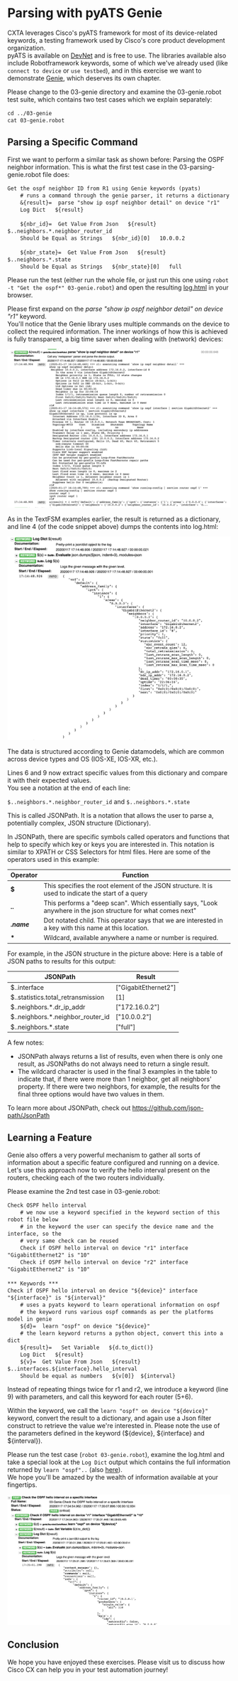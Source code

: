 # Parsing with pyATS Genie

CXTA leverages Cisco's pyATS framework for most of its device-related keywords, a testing framework used by Cisco's core product development organization.   
pyATS is available on [DevNet](https://developer.cisco.com/pyats/) and is free to use. The libraries available also include Robotframework keywords, some of which we've already used (like `connect to device` or `use testbed`), and in this exercise we want to demonstrate [Genie](https://developer.cisco.com/docs/pyats), which deserves its own chapter.

Please change to the 03-genie directory and examine the 03-genie.robot test suite, which contains two test cases which we explain separately:

```
cd ../03-genie
cat 03-genie.robot
```

## Parsing a Specific Command

First we want to perform a similar task as shown before: Parsing the OSPF neighbor information. This is what the first test case in the 03-parsing-genie.robot file does:

```
Get the ospf neighbor ID from R1 using Genie keywords (pyats)
    # runs a command through the genie parser, it returns a dictionary
    &{result}=  parse "show ip ospf neighbor detail" on device "r1"
    Log Dict   ${result}

    ${nbr_id}=  Get Value From Json   ${result}   $..neighbors.*.neighbor_router_id
    Should be Equal as Strings   ${nbr_id}[0]   10.0.0.2

    ${nbr_state}=  Get Value From Json   ${result}   $..neighbors.*.state
    Should be Equal as Strings   ${nbr_state}[0]   full
```

Please run the test (either run the whole file, or just run this one using `robot -t "Get the ospf*" 03-genie.robot`) and open the resulting <a href="../logs/log-03-genie.html" target="_blank">log.html</a> in your browser.

Please first expand on the _parse "show ip ospf neighbor detail" on device "r1"_ keyword.  
You'll notice that the Genie library uses multiple commands on the device to collect the required information. The inner workings of how this is achieved is fully transparent, a big time saver when dealing with (network) devices:

![](03-genie1.png)

As in the TextFSM examples earlier, the result is returned as a dictionary, and line 4 (of the code snippet above) dumps the contents into log.html:

![](03-dict1.png)

The data is structured according to Genie datamodels, which are common across device types and OS (IOS-XE, IOS-XR, etc.).

Lines 6 and 9 now extract specific values from this dictionary and compare it with their expected values.  
You see a notation at the end of each line:

`$..neighbors.*.neighbor_router_id`
and
`$..neighbors.*.state`

This is called JSONPath. It is a notation that allows the user to parse a, potentially complex, JSON structure (Dictionary).

In JSONPath, there are specific symbols called operators and functions that help to specify which key or keys you are interested in. This notation is similar to XPATH or CSS Selectors for html files. Here are some of the operators used in this example:

| Operator | Function |
|----------|----------|
|  **$**   | This specifies the root element of the JSON structure. It is used to indicate the start of a query | 
| **..**   | This performs a "deep scan". Which essentially says, "Look anywhere in the json structure for what comes next" |
| **._name_** | Dot notated child. This operator says that we are interested in a key with this name at this location. |
| **\*** | Wildcard, available anywhere a name or number is required. |

For example, in the JSON structure in the picture above: Here is a table of JSON paths to results for this output:

| JSONPath | Result |
|----------|--------|
|$..interface | ["GigabitEthernet2"] |
|$..statistics.total_retransmission | [1] |
|$..neighbors.*.dr_ip_addr | ["172.16.0.2"] |
|$..neighbors.*.neighbor_router_id | ["10.0.0.2"]
|$..neighbors.*.state | ["full"]

A few notes:  
- JSONPath always returns a list of results, even when there is only one result, as JSONPaths do not always need to return a single result.  
- The wildcard character is used in the final 3 examples in the table to indicate that, if there were more than 1 neighbor, get all neighbors' property. If there were two neighbors, for example, the results for the final three options would have two values in them.

To learn more about JSONPath, check out <https://github.com/json-path/JsonPath>

## Learning a Feature

Genie also offers a very powerful mechanism to gather all sorts of information about a specific feature configured and running on a device.  
Let's use this approach now to verify the hello interval present on the routers, checking each of the two routers individually.

Please examine the 2nd test case in 03-genie.robot:

```
Check OSPF hello interval
    # we now use a keyword specified in the keyword section of this robot file below
    # in the keyword the user can specify the device name and the interface, so the
    # very same check can be reused
    Check if OSPF hello interval on device "r1" interface "GigabitEthernet2" is "10"
    Check if OSPF hello interval on device "r2" interface "GigabitEthernet2" is "10"

*** Keywords ***
Check if OSPF hello interval on device "${device}" interface "${interface}" is "${interval}"
    # uses a pyats keyword to learn operational information on ospf
    # the keyword runs various ospf commands as per the platforms model in genie
    ${d}=  learn "ospf" on device "${device}"
    # the learn keyword returns a python object, convert this into a dict
    ${result}=   Set Variable   ${d.to_dict()}
    Log Dict   ${result}
    ${v}=  Get Value From Json   ${result}   $..interfaces.${interface}.hello_interval
    Should be equal as numbers   ${v[0]}  ${interval}
```

Instead of repeating things twice for r1 and r2, we introduce a keyword (line 9) with parameters, and call this keyword for each router (5+6).

Within the keyword, we call the `learn "ospf" on device "${device}"` keyword, convert the result to a dictionary, and again use a Json filter construct to retrieve the value we're interested in. Please note the use of the parameters defined in the keyword (${device}, ${interface} and ${interval}).

Please run the test case (`robot 03-genie.robot`), examine the log.html and take a special look at the `Log Dict` output which contains the full information returned by `learn "ospf"..` (also [here](03-learn-ospf.txt)).  
We hope you'll be amazed by the wealth of information available at your fingertips.

![](03-dict2.png)

## Conclusion

We hope you have enjoyed these exercises. Please visit us to discuss how Cisco CX can help you in your test automation journey!
